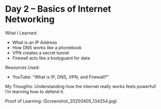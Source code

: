 # Day 2 – Basics of Internet Networking

What I Learned:
- What is an IP Address
- How DNS works like a phonebook
- VPN creates a secret tunnel
- Firewall acts like a bodyguard for data

Resources Used:
- YouTube: "What is IP, DNS, VPN, and Firewall?"

My Thoughts:
Understanding how the internet really works feels powerful! I’m learning how to defend it.

Proof of Learning:
(Screenshot_20250405_134254.jpg)
